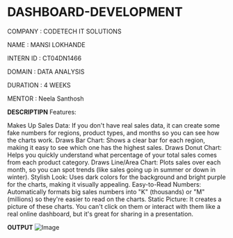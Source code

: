 # DASHBOARD-DEVELOPMENT

COMPANY : CODETECH IT SOLUTIONS

NAME : MANSI LOKHANDE

INTERN ID : CT04DN1466

DOMAIN : DATA ANALYSIS

DURATION : 4 WEEKS

MENTOR : Neela Santhosh

**DESCRIPTIPN**
Features:

Makes Up Sales Data: If you don't have real sales data, it can create some fake numbers for regions, product types, and months so you can see how the charts work.
Draws Bar Chart: Shows a clear bar for each region, making it easy to see which one has the highest sales.
Draws Donut Chart: Helps you quickly understand what percentage of your total sales comes from each product category.
Draws Line/Area Chart: Plots sales over each month, so you can spot trends (like sales going up in summer or down in winter).
Stylish Look: Uses dark colors for the background and bright purple for the charts, making it visually appealing.
Easy-to-Read Numbers: Automatically formats big sales numbers into "K" (thousands) or "M" (millions) so they're easier to read on the charts.
Static Picture: It creates a picture of these charts. You can't click on them or interact with them like a real online dashboard, but it's great for sharing in a presentation.

**OUTPUT**
![Image](https://github.com/user-attachments/assets/7106b1c5-8734-415e-9c26-e2ffe4c7bdd5)
